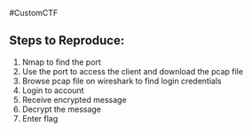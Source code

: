 #CustomCTF 

## Steps to Reproduce: 
1. Nmap to find the port 
2. Use the port to access the client and download the pcap file
3. Browse pcap file on wireshark to find login credentials
4. Login to account
5. Receive encrypted message
6. Decrypt the message
7. Enter flag 

